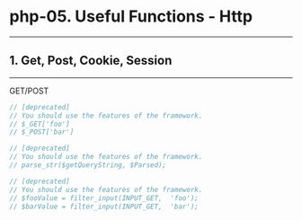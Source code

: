 # php-05. Useful Functions - Http
________________________________________
## 1. Get, Post, Cookie, Session
________________________________________
GET/POST

```php
// [deprecated]
// You should use the features of the framework.
// $_GET['foo']
// $_POST['bar']

// [deprecated]
// You should use the features of the framework.
// parse_str($getQueryString, $Parsed);

// [deprecated]
// You should use the features of the framework.
// $fooValue = filter_input(INPUT_GET,  'foo');
// $barValue = filter_input(INPUT_GET,  'bar');
```

